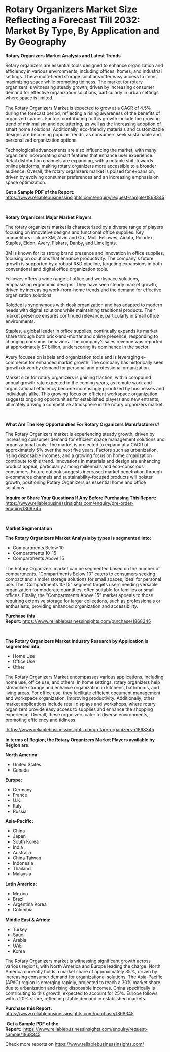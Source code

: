 <p><h1>Rotary Organizers Market Size Reflecting a Forecast Till 2032: Market By Type, By Application and By Geography</h1></p><p><strong>Rotary Organizers Market Analysis and Latest Trends</strong></p>
<p><p>Rotary organizers are essential tools designed to enhance organization and efficiency in various environments, including offices, homes, and industrial settings. These multi-tiered storage solutions offer easy access to items, maximizing space while promoting tidiness. The market for rotary organizers is witnessing steady growth, driven by increasing consumer demand for effective organization solutions, particularly in urban settings where space is limited.</p><p>The Rotary Organizers Market is expected to grow at a CAGR of 4.5% during the forecast period, reflecting a rising awareness of the benefits of organized spaces. Factors contributing to this growth include the growing trend of minimalism and decluttering, as well as the increasing adoption of smart home solutions. Additionally, eco-friendly materials and customizable designs are becoming popular trends, as consumers seek sustainable and personalized organization options. </p><p>Technological advancements are also influencing the market, with many organizers incorporating smart features that enhance user experience. Retail distribution channels are expanding, with a notable shift towards online platforms, making rotary organizers more accessible to a broader audience. Overall, the rotary organizers market is poised for expansion, driven by evolving consumer preferences and an increasing emphasis on space optimization.</p></p>
<p><strong>Get a Sample PDF of the Report:&nbsp;</strong> <a href="https://www.reliablebusinessinsights.com/enquiry/request-sample/1868345?utm_campaign=3288&utm_medium=2&utm_source=Github&utm_content=ia&utm_term=04042025&utm_id=rotary-organizers">https://www.reliablebusinessinsights.com/enquiry/request-sample/1868345</a></p>
<p>&nbsp;</p>
<p><strong>Rotary Organizers Major Market Players</strong></p>
<p><p>The rotary organizers market is characterized by a diverse range of players focusing on innovative designs and functional office supplies. Key competitors include 3M, Alvin and Co., Moll, Fellowes, Aidata, Rolodex, Staples, Eldon, Avery, Fiskars, Danby, and Limelights.</p><p>3M is known for its strong brand presence and innovation in office supplies, focusing on solutions that enhance productivity. The company's future growth is supported by a robust R&D pipeline, targeting expansions in both conventional and digital office organization tools. </p><p>Fellowes offers a wide range of office and workspace solutions, emphasizing ergonomic designs. They have seen steady market growth, driven by increasing work-from-home trends and the demand for effective organization solutions. </p><p>Rolodex is synonymous with desk organization and has adapted to modern needs with digital solutions while maintaining traditional products. Their market presence ensures continued relevance, particularly in small office environments.</p><p>Staples, a global leader in office supplies, continually expands its market share through both brick-and-mortar and online presence, responding to changing consumer behaviors. The company’s sales revenue was reported at approximately $7 billion, underscoring its dominance in the sector.</p><p>Avery focuses on labels and organization tools and is leveraging e-commerce for enhanced market growth. The company has historically seen growth driven by demand for personal and professional organization.</p><p>Market size for rotary organizers is gaining traction, with a compound annual growth rate expected in the coming years, as remote work and organizational efficiency become increasingly prioritized by businesses and individuals alike. This growing focus on efficient workspace organization suggests ongoing opportunities for established players and new entrants, ultimately driving a competitive atmosphere in the rotary organizers market.</p></p>
<p>&nbsp;</p>
<p><strong>What Are The Key Opportunities For Rotary Organizers Manufacturers?</strong></p>
<p><p>The Rotary Organizers market is experiencing steady growth, driven by increasing consumer demand for efficient space management solutions and organizational tools. The market is projected to expand at a CAGR of approximately 5% over the next five years. Factors such as urbanization, rising disposable incomes, and a growing focus on home organization contribute to this trend. Innovations in materials and design are enhancing product appeal, particularly among millennials and eco-conscious consumers. Future outlook suggests increased market penetration through e-commerce channels and sustainability-focused products will bolster growth, positioning Rotary Organizers as essential home and office solutions.</p></p>
<p><strong>Inquire or Share Your Questions If Any Before Purchasing This Report:</strong> <a href="https://www.reliablebusinessinsights.com/enquiry/pre-order-enquiry/1868345?utm_campaign=3288&utm_medium=2&utm_source=Github&utm_content=ia&utm_term=04042025&utm_id=rotary-organizers">https://www.reliablebusinessinsights.com/enquiry/pre-order-enquiry/1868345</a></p>
<p>&nbsp;</p>
<p><strong>Market Segmentation</strong></p>
<p><strong>The Rotary Organizers Market Analysis by types is segmented into:</strong></p>
<p><ul><li>Compartments Below 10</li><li>Compartments 10-15</li><li>Compartments Above 15</li></ul></p>
<p><p>The Rotary Organizers market can be segmented based on the number of compartments. "Compartments Below 10" caters to consumers seeking compact and simpler storage solutions for small spaces, ideal for personal use. The "Compartments 10-15" segment targets users needing versatile organization for moderate quantities, often suitable for families or small offices. Finally, the "Compartments Above 15" market appeals to those requiring extensive storage for larger collections, such as professionals or enthusiasts, providing enhanced organization and accessibility.</p></p>
<p><strong>Purchase this Report:&nbsp;</strong><a href="https://www.reliablebusinessinsights.com/purchase/1868345?utm_campaign=3288&utm_medium=2&utm_source=Github&utm_content=ia&utm_term=04042025&utm_id=rotary-organizers">https://www.reliablebusinessinsights.com/purchase/1868345</a></p>
<p>&nbsp;</p>
<p><strong>The Rotary Organizers Market Industry Research by Application is segmented into:</strong></p>
<p><ul><li>Home Use</li><li>Office Use</li><li>Other</li></ul></p>
<p><p>The Rotary Organizers Market encompasses various applications, including home use, office use, and others. In home settings, rotary organizers help streamline storage and enhance organization in kitchens, bathrooms, and living areas. For office use, they facilitate efficient document management and workspace organization, improving productivity. Additionally, other market applications include retail displays and workshops, where rotary organizers provide easy access to supplies and enhance the shopping experience. Overall, these organizers cater to diverse environments, promoting efficiency and tidiness.</p></p>
<p><a href="https://www.reliablebusinessinsights.com/rotary-organizers-r1868345?utm_campaign=3288&utm_medium=2&utm_source=Github&utm_content=ia&utm_term=04042025&utm_id=rotary-organizers">&nbsp;https://www.reliablebusinessinsights.com/rotary-organizers-r1868345</a></p>
<p><strong>In terms of Region, the Rotary Organizers Market Players available by Region are:</strong></p>
<p>
    <p> <strong> North America: </strong>
        <ul>
            <li>United States</li>
            <li>Canada</li>
        </ul>
        </p> 
    <p> <strong> Europe: </strong>
        <ul>
            <li>Germany</li>
            <li>France</li>
            <li>U.K.</li>
            <li>Italy</li>
            <li>Russia</li>
        </ul>
        </p> 
    <p> <strong> Asia-Pacific: </strong>
        <ul>
            <li>China</li>
            <li>Japan</li>
            <li>South Korea</li>
            <li>India</li>
            <li>Australia</li>
            <li>China Taiwan</li>
            <li>Indonesia</li>
            <li>Thailand</li>
            <li>Malaysia</li>
        </ul>
        </p> 
    <p> <strong> Latin America: </strong>
        <ul>
            <li>Mexico</li>
            <li>Brazil</li>
            <li>Argentina Korea</li>
            <li>Colombia</li>
        </ul>
        </p> 
    <p> <strong> Middle East & Africa: </strong>
        <ul>
            <li>Turkey</li>
            <li>Saudi</li>
            <li>Arabia</li>
            <li>UAE</li>
            <li>Korea</li>
        </ul>
    </p>
    </p>
<p><p>The Rotary Organizers market is witnessing significant growth across various regions, with North America and Europe leading the charge. North America currently holds a market share of approximately 35%, driven by increasing consumer demand for organizational solutions. The Asia-Pacific (APAC) region is emerging rapidly, projected to reach a 30% market share due to urbanization and rising disposable incomes. China specifically is contributing to this growth, expected to account for 25%. Europe follows with a 20% share, reflecting stable demand in established markets.</p></p>
<p><strong>Purchase this Report: </strong><a href="https://www.reliablebusinessinsights.com/purchase/1868345?utm_campaign=3288&utm_medium=2&utm_source=Github&utm_content=ia&utm_term=04042025&utm_id=rotary-organizers">https://www.reliablebusinessinsights.com/purchase/1868345</a></p>
<p>&nbsp;<strong>Get a Sample PDF of the Report:&nbsp;&nbsp;</strong><a href="https://www.reliablebusinessinsights.com/enquiry/request-sample/1868345?utm_campaign=3288&utm_medium=2&utm_source=Github&utm_content=ia&utm_term=04042025&utm_id=rotary-organizers">https://www.reliablebusinessinsights.com/enquiry/request-sample/1868345</a></p>
<p><strong></strong></p>
<p>Check more reports on <a href="https://www.reliablebusinessinsights.com/?utm_campaign=3288&utm_medium=2&utm_source=Github&utm_content=ia&utm_term=04042025&utm_id=rotary-organizers">https://www.reliablebusinessinsights.com/</a></p>